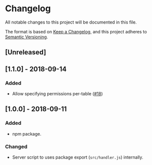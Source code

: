 # Changelog

All notable changes to this project will be documented in this file.

The format is based on [Keep a Changelog](https://keepachangelog.com/en/1.0.0/),
and this project adheres to [Semantic Versioning](https://semver.org/spec/v2.0.0.html).

## [Unreleased]

## [1.1.0] - 2018-09-14

### Added

- Allow specifying permissions per-table ([#18](https://github.com/rosszurowski/micro-airtable-api/pull/18))

## [1.0.0] - 2018-09-11

### Added

- npm package.

### Changed

- Server script to uses package export (`src/handler.js`) internally.
